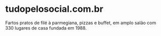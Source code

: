 # tudopelosocial.com.br

Fartos pratos de filé à parmegiana, pizzas e buffet, em amplo salão com 330
lugares de casa fundada em 1988.